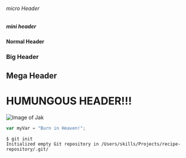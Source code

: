 ###### micro Header
##### mini header
#### Normal Header
### Big Header
## Mega Header
# HUMUNGOUS HEADER!!!

![Image of Jak](https://static.wikia.nocookie.net/jakanddaxter/images/2/20/Jak_from_TPL_render.png/revision/latest/scale-to-width-down/1200?cb=20190113043425)

``` javascript
var myVar = "Burn in Heaven!";
```

```
$ git init
Initialized empty Git repository in /Users/skills/Projects/recipe-repository/.git/
```
